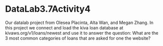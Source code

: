 # DataLab3.7Activity4
Our datalab project from Olesea Placinta, Alta Wan, and Megan Zhang. In this project we connect and load the kiva loan database at kivaws.org/v1/loans/newest and use it to answer the question: What are the 3 most common categories of loans that are asked for one the website?
